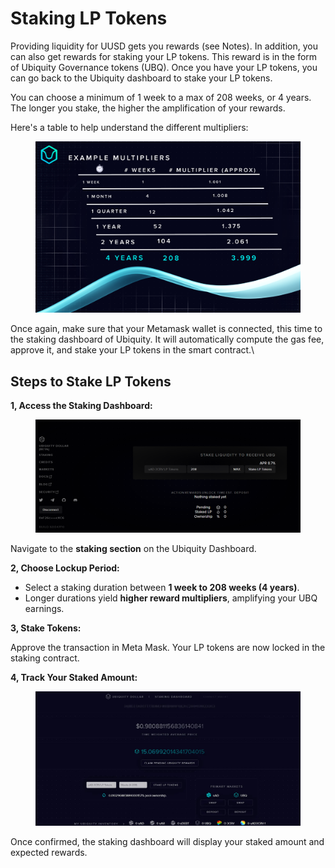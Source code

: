 # Staking LP Tokens

Providing liquidity for UUSD gets you rewards (see Notes). In addition, you can also get rewards for staking your LP tokens. This reward is in the form of Ubiquity Governance tokens (UBQ). Once you have your LP tokens, you can go back to the Ubiquity dashboard to stake your LP tokens.

You can choose a minimum of 1 week to a max of 208 weeks, or 4 years. The longer you stake, the higher the amplification of your rewards.

Here's a table to help understand the different multipliers:

<figure><img src="../.gitbook/assets/image (2) (1).png" alt=""><figcaption></figcaption></figure>

Once again, make sure that your Metamask wallet is connected, this time to the staking dashboard of Ubiquity. It will automatically compute the gas fee, approve it, and stake your LP tokens in the smart contract.\


## **Steps to Stake LP Tokens**

**1, Access the Staking Dashboard:**

<figure><img src="../.gitbook/assets/image (3).png" alt=""><figcaption></figcaption></figure>

Navigate to the **staking section** on the Ubiquity Dashboard.

**2, Choose Lockup Period:**

* Select a staking duration between **1 week to 208 weeks (4 years)**.
* Longer durations yield **higher reward multipliers**, amplifying your UBQ earnings.

**3, Stake Tokens:**

Approve the transaction in Meta Mask. Your LP tokens are now locked in the staking contract.

**4, Track Your Staked Amount:**

<figure><img src="../.gitbook/assets/image (4).png" alt=""><figcaption></figcaption></figure>

Once confirmed, the staking dashboard will display your staked amount and expected rewards.
